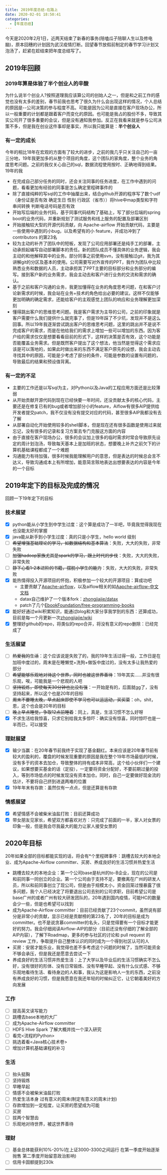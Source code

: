 ```yaml
---
title: 2019年度总结-在路上
date: 2020-02-01 18:50:41
categories:
  - [年度总结]
---
```


今天是2020年2月1日，近两天结束了新春的事务(陪嗑瓜子陪聊人生以及修电脑)，原本回穗的计划因为武汉疫情打断。回望春节放假前制定的春节学习计划又泡汤了，赶紧在趁结束把年度总结写了。

<!-- more -->

## 2019年回顾

### 2019年算是体验了半个创业人的辛酸

为什么说半个创业人?按照道理我应该算公司的创始人之一，但是和之前工作的感觉也没有太多的差别，春节前我也思考了很久为什么会出现这样的情况，个人总结的原因是--公司决策的参与程度不高。可能是因为公司是直接在客户现场办公，所以一般重要的计划都是跟着客户而变化的原因。也可能是我占的股份不多，导致其实公司开了很多重要的会议，但是没有通知我参加。反正在我看来就是参与公司决策不多，但是我在创业这件事却是事实，所以我只能算是：**半个创业人**

### 有一定的成长

今年的相比18年在宏观的方面有了较大的进步，之前的我几乎只关注自己的一亩三分地，19年我更加多的从整个项目的角度，这个团队的家角度，整个业务的角度思考问题。之前的我仅关心自己的sql，数据流程使用按时、正确地得到结果。19年的我

* 在完成自己部分任务的同时，还会关注同事的任务进度，在工作中遇到的问题，看看更加有经验的同事是怎么确定里程碑事件的
* 除了直接纯粹的写sql的工作中抽厘出来，结合github开源的程序写了数个udf（身份证是否有效 确定生日 性别 行政区（省市））将hive中map类型和字符串间转换 判断电话号码是否有效
* 开始写后端的业务代码，基于同事代码结构了基础上，写了部分后端的spring boot的业务代码，并重新规划了测试服务和线上服务的配置及部署区别
* 开始接触较大型的开源代码贡献，向 Apache-airflow 开始贡献代码，主要是一些使用中遇到的小bug，以及希望有的小 feature，并成功冲到了 contributors 的第23名
* 较为主动的补齐了团队中的短板，发现了公司应用部署还是纯手工的部署，主动承担起编写自动部署脚本的责任。新的团队成员不懂具体的业务逻辑，我会主动的和他解释其中的业务。部分同事之前使用svn，没有接触过git，我为其讲解git的分区及基本的使用。公司需要写对外宣传的PPT，我作为团队中比较熟悉业务和数据的人员，主动承担其了PPT主要的目标部分和业务部分的编写。接到客户新的业务需求，我会主动去和客户进行业务的交流和需求的确认。
* 基于之前和客户沟通的业务，我更加懂得在业务的角度思考问题，在和客户讨论新需求的时候，我会站在业务+技术的角色给出必要的建议。这样不仅能够更加明确的确定需求，还能给客户的主观感觉上团队的响应和业务理解更加深刻
* 懂得跳出客户的思维思考问题。我是客户需求为主导的公司，之前的印象就是客户需要什么我们提供什么就完事了，但是19年踩了不少坑，发现并不是这么回事。所以19年我逐渐尝试跳出客户的思维思考问题，这里的跳出并不是说不完成客户的需求，而是在他给我们的需求上增加一些可以增加的东西。因为客户给的需求仅仅是想要看看目前的形式下，这样的决策是否有效，这个功能是否能覆盖业务需求。但是既然客户提出了这个想法，他当然是觉得这个需求应该是可以落地的，如果此时做出来的东西不满足客户原先的设想，我会主动去寻找其中的原因，可能是少考虑了部分的条件，可能是参数的设置有问题的，导致最后的结果和预设值背离。

### 有一定的不足

* 主要的工作还是以写sql为主，对Python以及Java的工程应用方面还是比较薄弱
* 从开始贡献开源代码到现在已经快要一年时间，还没贡献太多的核心代码，主要还是在修复已有的bug或者增加部分小的feature，Aiflow有很多AIP提供给开发者提交patch，我不仅没有没有提交对应的代码，甚至很多AIP我都没有去了解
* 从部署自动化开始使用较多的shell脚本，但是现在还有很多函数是使用过来就忘记，没有很多的记录和复习方案去专门克服这方面的内容
* 由于直接在客户现场办公，很多的会议加上很多的临时需求时常会导致原先设定的周计划泡汤，导致每天基本上是加班的状态，想要晚上补齐之前欠下的计算机基础课程都成了一个难题
* 沟通能力有待加强，很多时候我能理解用户的意思，但是表达的时候总会言不达义，导致沟通成本上有所增加，能意简言赅地表达出想要表达的内容是今年的一个目标

## 2019年定下的目标及完成的情况

回顾一下19年定下的目标

### 技术展望

* [x] python能从小学生到中学生过度：这个算是成功了一半吧，毕竟我觉得我现在也没能太好的掌握
* [x] java能从新手到小学生过度：真的只是小学生，hello world 级别
* [ ] ~~希望增强基础理论的学习，如数据结构和基本算法~~：失败，大大的失败，非常失败
* [ ] ~~加强hadoop家族尤其是spark的学习，跟上时代的步伐~~：失败，大大的失败，非常失败
* [ ] ~~静下心看1-2本进阶的书籍，摆脱小学生的能力~~：失败，大大的失败，非常失败
* [x] 能热情得投入开源项目的怀抱，积极参加一个较大的开源项目：算成功吧
  * 主要贡献了[Apache-airflow][1]，以及aiflow相关的如[Aapche-airflow-中文文档][2]
  * datax自己维护了一个版本fork：[zhongjiajie/datax][3]
  * patch了几个[EbookFoundation/free-programming-books][4]
* [x] 能好好通过wiki积累知识，能通过blog和大家分享我学到的东西：还算成功，目前是每一个月更新一次[zhongjiajie/wiki][5]
* [x] 整理好github的repo，将类似的repo合并，将没有意义的repo删除：已经完成了

### 生活展望

* [ ] ~~热爱我的生活~~：这个应该说是失败了的，我的19年生活过得一般，工作日是在加班中度过的，周末是在睡懒觉+洗狗+做饭中度过的，没有太多让我热爱的部分
* [ ] ~~希望能够乐观地对待这个世界，同时也被这世界善待~~：19年其实......并没有很乐观，唉，可能我是一个悲观的人吧
* [ ] ~~坚持锻炼，即使每天30分钟也比没有强~~：一开始是有的，后面就gg了，没有坚持起来，所以这个也是20年的目标
* [ ] ~~周末不要睡太晚，早点起床即使不学习也可以运运动，买买菜~~：oh，shit，恩，这个也会是20年的目标
* [ ] ~~晚上早点睡觉，争取12点前睡着~~：同上，真是，生活习惯不怎么好呀
* [x] 不求生活给我惊喜，只求它别给我太多惊吓：确实没有惊喜，同时惊吓也是一半而已，可以接受

### 理财展望

* [x] 输少当赢：在20年春节前我终于实现了基金翻红。本来应该是20年春节前有较大的盈利的，覆盘的时候发现重要的原因是我在整个19年市场最低的时候，没有多于的资本去加仓，导致整体的持有成本非常高，这个给小伙伴们一个建议，如果想要买基金的话（定投），一定要将资金分配好，不要前期过量的投入，等到市场低点的时候发现没有资本加仓。同时，自己一定要做好现金流的估计，不要将自己挤到进退两难的位置
* [x] 19年年末有存款：虽然仅有一点点，但是还算是有存款

### 情感展望

* [x] 希望情感不会被柴米油盐打败：目前还算成功
* [x] 带女朋友见家长，希望双方都喜欢对方：只完成了前面的一半，家人对女票的印象一般，但是我会尽我最大的能力让家人接受女票的

## 2020年目标

20年如果全部的目标都能实现的话，将会有*个里程碑事件：跳槽去较大的本地企业、成为Apache-Airflow committer、买房、养成良好的生活习惯并热爱生活

* 跳槽去较大的本地企业：第一个公司base是杭州的to-B企业，现在的公司是和前同事一同创立的企业。第一个公司由于支持不足，要撤离在广州的研发人员，所以和前同事创立了现公司，但是由于规模太小，资金回笼过慢暴露了很多问题，我个人已经决定了将要退出公司去别的公司求职，目前希望公司是base广州的或者广州有较大研发团队的，20年遇到国内疫情，可能HC的数量会少一些，但是也希望可以找到
* 成为Apache-Airflow committer：目前已经贡献了23个commit，虽然说有部分是非常小的贡献，显示已经是贡献榜的第23名了，20年的目标是成为committer。也不是说贪慕committer的名头，只是觉得要有一个目标才能更好的努力。我会仔细阅读Airflow-AIP的部分（目前还没有仔细的了解全部的AIP内容），了解下Roadmap，更多的参与社区的讨论和 pull request 的 review 工作，争取提升自己整体认识的同时成为一个得到社区认可的人
* 买房：安居才能乐业，我觉得也差不多考虑这个问题的时候了，当然可能资金不够会承压，但是我还是愿意去尝试一下
* 养成良好的生活习惯并热爱生活：上了大学以及毕业后的生活习惯确实不怎么好，没有很好的形体、没有日常锻炼、没有早睡早起、没有什么仪式感、不够乐观地看待生活、看待身边的人和事，我认为这是影响人一生的东西，之前没有养成良好的习惯，但是我愿意在我还年轻的时候纠正它，让它朝着美好的方向发展

### 工作

* [ ] 提高英文读写能力
* [ ] 跳槽去base本地的大厂
* [ ] 成为Apache-Airflow committer
* [ ] HDFS Hive Spark 了解大概并找一个深入研究
* [ ] 看完<流程的Python>
* [ ] 挑选着看<Java核心技术卷>
* [ ] 增加计算机基础课程的补习

### 生活

* [ ] 抬头挺胸
* [ ] 坚持锻炼
* [ ] 早睡早起
* [ ] 情感不会被柴米油盐打败
* [ ] 热爱生活本身 过有意义的周末(制定有意义的周末计划)
* [ ] 存款增加到一定程度，让买房的愿望成为可能
* [ ] 买房
* [ ] 拔两个智慧齿
* [ ] 乐观地对待世界，被这世界善待

### 理财

* [ ] 基金总体能获利10%-20%(在上证3000-3300之间运行 在第一季度开始逐渐抛售 第二季度开始留意政治影响)
* [ ] 信用卡固额提到230k

---

[1]: https://github.com/apache/airflow/commits?author=zhongjiajie&since=2019-01-01&until=2019-12-31
[2]: https://github.com/apachecn/airflow-doc-zh/commits?author=zhongjiajie&since=2019-01-01&until=2019-12-31
[3]: https://github.com/zhongjiajie/DataX/commits?author=zhongjiajie
[4]: https://github.com/EbookFoundation/free-programming-books/commits?author=zhongjiajie&since=2019-01-01&until=2019-12-31
[5]: https://github.com/zhongjiajie/zhongjiajie.github.com/wiki

